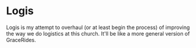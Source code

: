 # Logis

Logis is my attempt to overhaul (or at least begin the process) of improving the way we do logistics at this church. It'll be like a more general version of GraceRides.